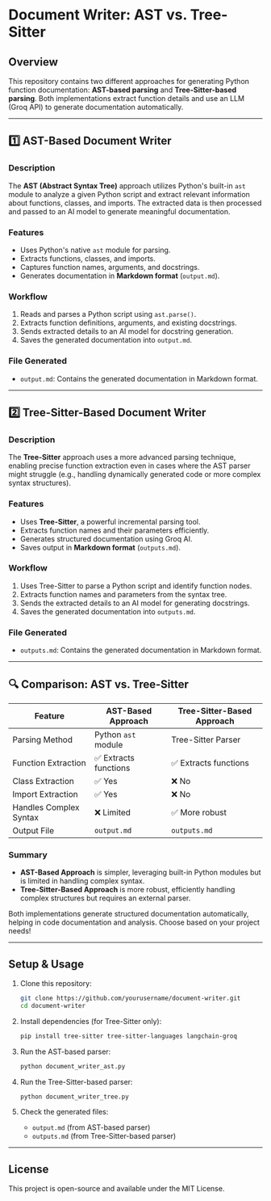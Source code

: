 # Document Writer: AST vs. Tree-Sitter

## Overview
This repository contains two different approaches for generating Python function documentation: **AST-based parsing** and **Tree-Sitter-based parsing**. Both implementations extract function details and use an LLM (Groq API) to generate documentation automatically.

---

## 1️⃣ AST-Based Document Writer

### Description
The **AST (Abstract Syntax Tree)** approach utilizes Python's built-in `ast` module to analyze a given Python script and extract relevant information about functions, classes, and imports. The extracted data is then processed and passed to an AI model to generate meaningful documentation.

### Features
- Uses Python's native `ast` module for parsing.
- Extracts functions, classes, and imports.
- Captures function names, arguments, and docstrings.
- Generates documentation in **Markdown format** (`output.md`).

### Workflow
1. Reads and parses a Python script using `ast.parse()`.
2. Extracts function definitions, arguments, and existing docstrings.
3. Sends extracted details to an AI model for docstring generation.
4. Saves the generated documentation into `output.md`.

### File Generated
- `output.md`: Contains the generated documentation in Markdown format.

---

## 2️⃣ Tree-Sitter-Based Document Writer

### Description
The **Tree-Sitter** approach uses a more advanced parsing technique, enabling precise function extraction even in cases where the AST parser might struggle (e.g., handling dynamically generated code or more complex syntax structures).

### Features
- Uses **Tree-Sitter**, a powerful incremental parsing tool.
- Extracts function names and their parameters efficiently.
- Generates structured documentation using Groq AI.
- Saves output in **Markdown format** (`outputs.md`).

### Workflow
1. Uses Tree-Sitter to parse a Python script and identify function nodes.
2. Extracts function names and parameters from the syntax tree.
3. Sends the extracted details to an AI model for generating docstrings.
4. Saves the generated documentation into `outputs.md`.

### File Generated
- `outputs.md`: Contains the generated documentation in Markdown format.

---

## 🔍 Comparison: AST vs. Tree-Sitter
| Feature            | AST-Based Approach  | Tree-Sitter-Based Approach  |
|--------------------|--------------------|----------------------------|
| Parsing Method    | Python `ast` module | Tree-Sitter Parser |
| Function Extraction | ✅ Extracts functions | ✅ Extracts functions |
| Class Extraction   | ✅ Yes | ❌ No |
| Import Extraction  | ✅ Yes | ❌ No |
| Handles Complex Syntax | ❌ Limited | ✅ More robust |
| Output File       | `output.md` | `outputs.md` |

### Summary
- **AST-Based Approach** is simpler, leveraging built-in Python modules but is limited in handling complex syntax.
- **Tree-Sitter-Based Approach** is more robust, efficiently handling complex structures but requires an external parser.

Both implementations generate structured documentation automatically, helping in code documentation and analysis. Choose based on your project needs!



---

## Setup & Usage

1. Clone this repository:

   ```sh
   git clone https://github.com/yourusername/document-writer.git
   cd document-writer
   ```

2. Install dependencies (for Tree-Sitter only):

   ```sh
   pip install tree-sitter tree-sitter-languages langchain-groq
   ```

3. Run the AST-based parser:

   ```sh
   python document_writer_ast.py
   ```

4. Run the Tree-Sitter-based parser:

   ```sh
   python document_writer_tree.py
   ```

5. Check the generated files:

   - `output.md` (from AST-based parser)
   - `outputs.md` (from Tree-Sitter-based parser)

---

## License

This project is open-source and available under the MIT License.

